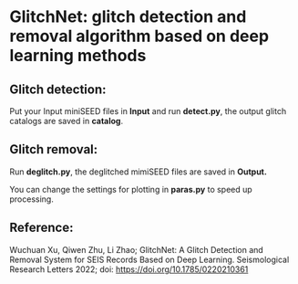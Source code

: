 # GlitchNet: glitch detection and removal algorithm based on deep learning methods

## Glitch detection:

Put your Input miniSEED files in **Input** and run **detect.py**, the output glitch catalogs are saved in **catalog**.

## Glitch removal:

Run **deglitch.py**, the deglitched mimiSEED files are saved in **Output.**

You can change the settings for plotting in **paras.py** to speed up processing.

## Reference:
Wuchuan Xu, Qiwen Zhu, Li Zhao; GlitchNet: A Glitch Detection and Removal System for SEIS Records Based on Deep Learning. Seismological Research Letters 2022; doi: https://doi.org/10.1785/0220210361
